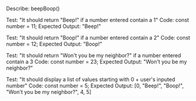 Describe: beepBoop()

Test: "It should return "Beep!" if a number entered contain a 1"
Code:
const number = 11;
Expected Output: "Beep!"

Test: "It should return "Boop!" if a number entered contain a 2"
Code:
const number = 12;
Expected Output: "Boop!"

Test: "It should return "Won't you be my neighbor?" if a number entered contain a 3
Code:
const number = 23;
Expected Output: "Won't you be my neighbor?"

Test: "It should display a list of values starting with 0 + user's inputed number"
Code:
const number = 5;
Expected Output: [0, "Beep!", "Boop!", "Won't you be my neighbor?", 4, 5]